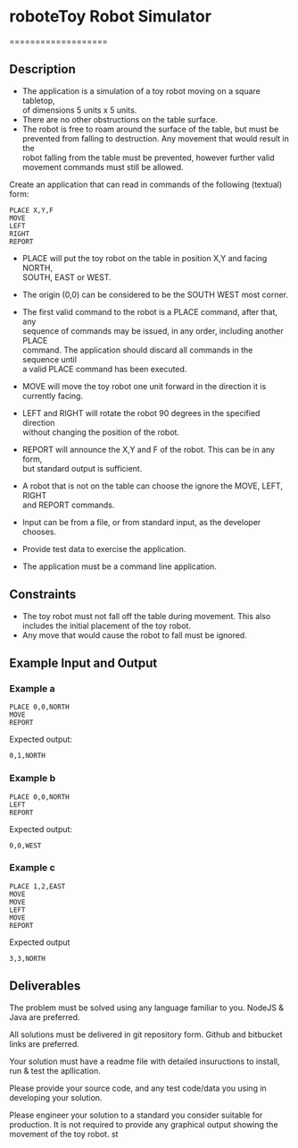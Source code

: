 # roboteToy Robot Simulator
===================

Description
-----------

-   The application is a simulation of a toy robot moving on a square
    tabletop,\
     of dimensions 5 units x 5 units.
-   There are no other obstructions on the table surface.
-   The robot is free to roam around the surface of the table, but must
    be\
     prevented from falling to destruction. Any movement that would
    result in the\
     robot falling from the table must be prevented, however further
    valid\
     movement commands must still be allowed.

Create an application that can read in commands of the following
(textual) form:

    PLACE X,Y,F
    MOVE
    LEFT
    RIGHT
    REPORT

-   PLACE will put the toy robot on the table in position X,Y and facing
    NORTH,\
     SOUTH, EAST or WEST.

-   The origin (0,0) can be considered to be the SOUTH WEST most corner.

-   The first valid command to the robot is a PLACE command, after that,
    any\
     sequence of commands may be issued, in any order, including another
    PLACE\
     command. The application should discard all commands in the
    sequence until\
     a valid PLACE command has been executed.

-   MOVE will move the toy robot one unit forward in the direction it
    is\
     currently facing.

-   LEFT and RIGHT will rotate the robot 90 degrees in the specified
    direction\
     without changing the position of the robot.

-   REPORT will announce the X,Y and F of the robot. This can be in any
    form,\
     but standard output is sufficient.

-   A robot that is not on the table can choose the ignore the MOVE,
    LEFT, RIGHT\
     and REPORT commands.

-   Input can be from a file, or from standard input, as the developer
    chooses.

-   Provide test data to exercise the application.

-   The application must be a command line application.

Constraints
-----------

-   The toy robot must not fall off the table during movement. This
    also\
     includes the initial placement of the toy robot.
-   Any move that would cause the robot to fall must be ignored.

Example Input and Output
------------------------

### Example a

    PLACE 0,0,NORTH
    MOVE
    REPORT

Expected output:

    0,1,NORTH

### Example b

    PLACE 0,0,NORTH
    LEFT
    REPORT

Expected output:

    0,0,WEST

### Example c

    PLACE 1,2,EAST
    MOVE
    MOVE
    LEFT
    MOVE
    REPORT

Expected output

    3,3,NORTH

Deliverables
------------

The problem must be solved using any language familiar to you. NodeJS &
Java are preferred.

All solutions must be delivered in git repository form. Github and
bitbucket links are preferred.

Your solution must have a readme file with detailed insuructions to
install, run & test the apllication.

Please provide your source code, and any test code/data you using in\
 developing your solution.

Please engineer your solution to a standard you consider suitable for\
 production. It is not required to provide any graphical output showing
the\
 movement of the toy robot.
st
